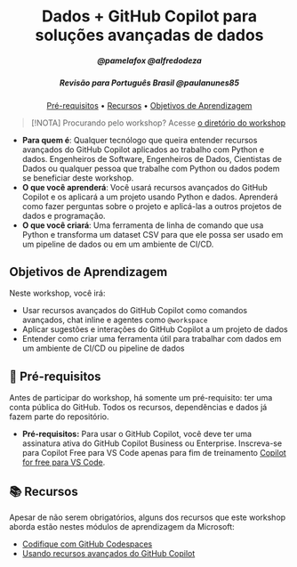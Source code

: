 
<h1 align="center">Dados + GitHub Copilot para soluções avançadas de dados</h1>
<h5 align="center">@pamelafox @alfredodeza</h5>
<h5 align="center">Revisão para Português Brasil @paulanunes85</h5>

<p align="center">
  <a href="#mega-prerequisites">Pré-requisitos</a> •
  <a href="#books-resources">Recursos</a> •
  <a href="#learning-objectives">Objetivos de Aprendizagem</a>
</p>

> [!NOTA]
> Procurando pelo workshop? Acesse [o diretório do workshop](./workshop)

- **Para quem é**: Qualquer tecnólogo que queira entender recursos avançados do GitHub Copilot aplicados ao trabalho com Python e dados. Engenheiros de Software, Engenheiros de Dados, Cientistas de Dados ou qualquer pessoa que trabalhe com Python ou dados podem se beneficiar deste workshop.
- **O que você aprenderá**: Você usará recursos avançados do GitHub Copilot e os aplicará a um projeto usando Python e dados. Aprenderá como fazer perguntas sobre o projeto e aplicá-las a outros projetos de dados e programação.
- **O que você criará**: Uma ferramenta de linha de comando que usa Python e transforma um dataset CSV para que ele possa ser usado em um pipeline de dados ou em um ambiente de CI/CD.

## Objetivos de Aprendizagem

Neste workshop, você irá:

  - Usar recursos avançados do GitHub Copilot como comandos avançados, chat inline e agentes como `@workspace`
  - Aplicar sugestões e interações do GitHub Copilot a um projeto de dados
  - Entender como criar uma ferramenta útil para trabalhar com dados em um ambiente de CI/CD ou pipeline de dados

## :mega: Pré-requisitos

Antes de participar do workshop, há somente um pré-requisito: ter uma conta pública do GitHub. Todos os recursos, dependências e dados já fazem parte do repositório.
- **Pré-requisitos:** Para usar o GitHub Copilot, você deve ter uma assinatura ativa do GitHub Copilot Business ou Enterprise. Inscreva-se para Copilot Free para VS Code apenas para fim de treinamento [Copilot for free para VS Code](https://learn.microsoft.com/en-us/visualstudio/ide/copilot-free-plan?view=vs-2022).

## :books: Recursos

Apesar de não serem obrigatórios, alguns dos recursos que este workshop aborda estão nestes módulos de aprendizagem da Microsoft:

- [Codifique com GitHub Codespaces](https://learn.microsoft.com/training/modules/code-with-github-codespaces/)
- [Usando recursos avançados do GitHub Copilot](https://learn.microsoft.com/training/modules/advanced-github-copilot/)